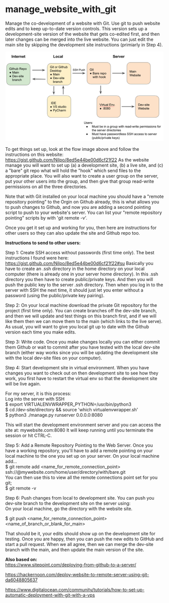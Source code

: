 # manage_website_with_git
Manage the co-development of a website with Git. Use git to push website edits and to keep up-to-date version controls. This version sets up a development-site version of the website that gets co-edited first, and then later changes can be merged into the live website. You can just edit the main site by skipping the development site instructions (primiarly in Step 4).

![alt text](https://github.com/ryanrwatkins/manage_website_with_git/blob/main/manage_with_git_flow.png)


To get things set up, look at the flow image above and follow the instructions on this website: https://gist.github.com/Nilpo/8ed5e44be00d6cf21f22  As the website manage you will want to set up (a) a development site, (b) a live site, and (c) a "bare" git repo what will hold the "hook" which send files to the appropriate place.  You will also want to create a user group on the server, put your other users into the group, and then give that group read-write permissions on all the three directories.

Note that with Git installed on your local machine you should have a "remote repository pointing" to the Orgin on Github already, this is what allows you to push changes to Github, and now you are adding a second pointing script to push to your website's server.   You can list your "remote repository pointing" scripts by with 'git remote -v'.

Once you get it set up and working for you, then here are instructions for other users so they can also update the site and Github repo too.


**Instructions to send to other users:**

Step 1: Create SSH access without passwords (first time only). The best instructions I found were here: https://gist.github.com/Nilpo/8ed5e44be00d6cf21f22#su
Basically you have to create an .ssh directory in the home directory on your local computer (there is already one in your server home directory). In this .ssh directory you then have to create public/private keys. And then you will push the public key to the server .ssh directory.  Then when you log in to the server with SSH the next time, it should just let you  enter without a password (using the public/private key pairing).

Step 2: On your local machine download the private Git repository for the project (first time only).  You can create branches off the dev-site branch, and then we will update and test things on this branch first, and if we will like them then we can move them to the main (which links to the live serve).  As usual, you will want to give you local git up to date with the Github version each time you make edits.  

Step 3: Write code. Once you make changes locally you can either commit them Github or wait to commit after you have tested with the local dev-site branch (either way works since you will be updating the development site with the local dev-site files on your computer).

Step 4: Start development site in virtual environment. When you have changes you want to check out on then development site to see how they work, you first have to restart the virtual env so that the development site will be live again.

For my server, it is this process:<br/>
Log into the server with SSH<br/>
$  export VIRTUALENVWRAPPER_PYTHON=/usr/bin/python3 <br/>
$  cd /dev-site/directory &&  source \'which virtualenvwrapper.sh\'<br/>
$  python3 ./manage.py runserver 0.0.0.0:8080<br/>

This will start the development environment server and you can access the site at:  mywebsite.com:8080    It will keep running until you  terminate the session or hit CTRL-C.

Step 5: Add a Remote Repository Pointing to the Web Server. Once you have a working repository, you'll have to add a remote pointing on your local machine to the one you set up on your server.
On your local machine add...<br/>
$  git remote add <name_for_remote_connection_point> ssh://<your-login-name>@mywebsite.com/home/user/directory/with/bare.git<br/>
You can then use this to view all the remote connections point set for you git;<br/>
$ git remote -v 

Step 6: Push changes from local to development site. You can push you dev-site branch to the development site on the server using:  
On your local machine, go the directory with the website site.

$  git push <name_for_remote_connection_point> <name_of_branch_or_blank_for_main>

That should be it, your edits should show up on the development site for testing. Once you are happy, then you can push the new edits to GitHub and start a pull request.  When we all agree, then we can merge the dev-site branch with the main, and then update the  main version of the site.


**Also based on:<br/>**
https://www.sitepoint.com/deploying-from-github-to-a-server/

https://hackernoon.com/deploy-website-to-remote-server-using-git-da6048805637

https://www.digitalocean.com/community/tutorials/how-to-set-up-automatic-deployment-with-git-with-a-vps
